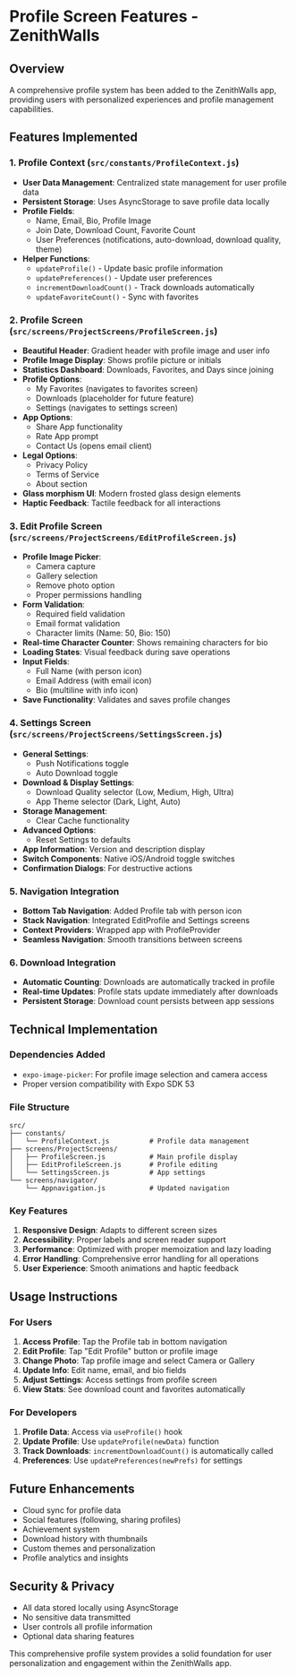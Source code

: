 # Profile Screen Features - ZenithWalls

## Overview
A comprehensive profile system has been added to the ZenithWalls app, providing users with personalized experiences and profile management capabilities.

## Features Implemented

### 1. Profile Context (`src/constants/ProfileContext.js`)
- **User Data Management**: Centralized state management for user profile data
- **Persistent Storage**: Uses AsyncStorage to save profile data locally
- **Profile Fields**:
  - Name, Email, Bio, Profile Image
  - Join Date, Download Count, Favorite Count
  - User Preferences (notifications, auto-download, download quality, theme)
- **Helper Functions**:
  - `updateProfile()` - Update basic profile information
  - `updatePreferences()` - Update user preferences
  - `incrementDownloadCount()` - Track downloads automatically
  - `updateFavoriteCount()` - Sync with favorites

### 2. Profile Screen (`src/screens/ProjectScreens/ProfileScreen.js`)
- **Beautiful Header**: Gradient header with profile image and user info
- **Profile Image Display**: Shows profile picture or initials
- **Statistics Dashboard**: Downloads, Favorites, and Days since joining
- **Profile Options**:
  - My Favorites (navigates to favorites screen)
  - Downloads (placeholder for future feature)
  - Settings (navigates to settings screen)
- **App Options**:
  - Share App functionality
  - Rate App prompt
  - Contact Us (opens email client)
- **Legal Options**:
  - Privacy Policy
  - Terms of Service
  - About section
- **Glass morphism UI**: Modern frosted glass design elements
- **Haptic Feedback**: Tactile feedback for all interactions

### 3. Edit Profile Screen (`src/screens/ProjectScreens/EditProfileScreen.js`)
- **Profile Image Picker**:
  - Camera capture
  - Gallery selection
  - Remove photo option
  - Proper permissions handling
- **Form Validation**:
  - Required field validation
  - Email format validation
  - Character limits (Name: 50, Bio: 150)
- **Real-time Character Counter**: Shows remaining characters for bio
- **Loading States**: Visual feedback during save operations
- **Input Fields**:
  - Full Name (with person icon)
  - Email Address (with email icon)
  - Bio (multiline with info icon)
- **Save Functionality**: Validates and saves profile changes

### 4. Settings Screen (`src/screens/ProjectScreens/SettingsScreen.js`)
- **General Settings**:
  - Push Notifications toggle
  - Auto Download toggle
- **Download & Display Settings**:
  - Download Quality selector (Low, Medium, High, Ultra)
  - App Theme selector (Dark, Light, Auto)
- **Storage Management**:
  - Clear Cache functionality
- **Advanced Options**:
  - Reset Settings to defaults
- **App Information**: Version and description display
- **Switch Components**: Native iOS/Android toggle switches
- **Confirmation Dialogs**: For destructive actions

### 5. Navigation Integration
- **Bottom Tab Navigation**: Added Profile tab with person icon
- **Stack Navigation**: Integrated EditProfile and Settings screens
- **Context Providers**: Wrapped app with ProfileProvider
- **Seamless Navigation**: Smooth transitions between screens

### 6. Download Integration
- **Automatic Counting**: Downloads are automatically tracked in profile
- **Real-time Updates**: Profile stats update immediately after downloads
- **Persistent Storage**: Download count persists between app sessions

## Technical Implementation

### Dependencies Added
- `expo-image-picker`: For profile image selection and camera access
- Proper version compatibility with Expo SDK 53

### File Structure
```
src/
├── constants/
│   └── ProfileContext.js          # Profile data management
├── screens/ProjectScreens/
│   ├── ProfileScreen.js           # Main profile display
│   ├── EditProfileScreen.js       # Profile editing
│   └── SettingsScreen.js          # App settings
└── screens/navigator/
    └── Appnavigation.js           # Updated navigation
```

### Key Features
1. **Responsive Design**: Adapts to different screen sizes
2. **Accessibility**: Proper labels and screen reader support
3. **Performance**: Optimized with proper memoization and lazy loading
4. **Error Handling**: Comprehensive error handling for all operations
5. **User Experience**: Smooth animations and haptic feedback

## Usage Instructions

### For Users
1. **Access Profile**: Tap the Profile tab in bottom navigation
2. **Edit Profile**: Tap "Edit Profile" button or profile image
3. **Change Photo**: Tap profile image and select Camera or Gallery
4. **Update Info**: Edit name, email, and bio fields
5. **Adjust Settings**: Access settings from profile screen
6. **View Stats**: See download count and favorites automatically

### For Developers
1. **Profile Data**: Access via `useProfile()` hook
2. **Update Profile**: Use `updateProfile(newData)` function
3. **Track Downloads**: `incrementDownloadCount()` is automatically called
4. **Preferences**: Use `updatePreferences(newPrefs)` for settings

## Future Enhancements
- Cloud sync for profile data
- Social features (following, sharing profiles)
- Achievement system
- Download history with thumbnails
- Custom themes and personalization
- Profile analytics and insights

## Security & Privacy
- All data stored locally using AsyncStorage
- No sensitive data transmitted
- User controls all profile information
- Optional data sharing features

This comprehensive profile system provides a solid foundation for user personalization and engagement within the ZenithWalls app.
